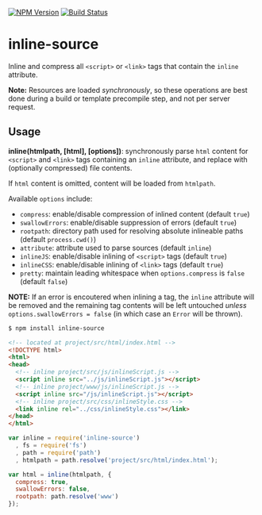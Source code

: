 [![NPM Version](https://img.shields.io/npm/v/inline-source.svg?style=flat)](https://npmjs.org/package/inline-source)
[![Build Status](https://img.shields.io/travis/popeindustries/inline-source.svg?style=flat)](https://travis-ci.org/popeindustries/inline-source)

# inline-source

Inline and compress all `<script>` or `<link>` tags that contain the `inline` attribute.

**Note:** Resources are loaded *synchronously*, so these operations are best done during a build or template precompile step, and not per server request.

## Usage

**inline(htmlpath, [html], [options])**: synchronously parse `html` content for `<script>` and `<link>` tags containing an `inline` attribute, and replace with (optionally compressed) file contents.

If `html` content is omitted, content will be loaded from `htmlpath`.

Available `options` include:
- `compress`: enable/disable compression of inlined content (default `true`)
- `swallowErrors`: enable/disable suppression of errors (default `true`)
- `rootpath`: directory path used for resolving absolute inlineable paths (default `process.cwd()`)
- `attribute`: attribute used to parse sources (default `inline`)
- `inlineJS`: enable/disable inlining of `<script>` tags (default `true`)
- `inlineCSS`: enable/disable inlining of `<link>` tags (default `true`)
- `pretty`: maintain leading whitespace when `options.compress` is `false` (default `false`)

**NOTE:** If an error is encoutered when inlining a tag, the `inline` attribute will be removed and the remaining tag contents will be left untouched *unless* `options.swallowErrors = false` (in which case an `Error` will be thrown).

```bash
$ npm install inline-source
```
```html
<!-- located at project/src/html/index.html -->
<!DOCTYPE html>
<html>
<head>
  <!-- inline project/src/js/inlineScript.js -->
  <script inline src="../js/inlineScript.js"></script>
  <!-- inline project/www/js/inlineScript.js -->
  <script inline src="/js/inlineScript.js"></script>
  <!-- inline project/src/css/inlineStyle.css -->
  <link inline rel="../css/inlineStyle.css"></link>
</head>
</html>
```
```javascript
var inline = require('inline-source')
  , fs = require('fs')
  , path = require('path')
  , htmlpath = path.resolve('project/src/html/index.html');

var html = inline(htmlpath, {
  compress: true,
  swallowErrors: false,
  rootpath: path.resolve('www')
});
```